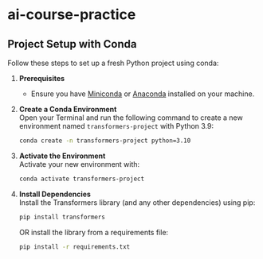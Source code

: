 # ai-course-practice

## Project Setup with Conda

Follow these steps to set up a fresh Python project using conda:

1. **Prerequisites**  
   - Ensure you have [Miniconda](https://docs.conda.io/en/latest/miniconda.html) or [Anaconda](https://www.anaconda.com/products/distribution) installed on your machine.

2. **Create a Conda Environment**  
   Open your Terminal and run the following command to create a new environment named `transformers-project` with Python 3.9:
   ```bash
   conda create -n transformers-project python=3.10
   ```

3. **Activate the Environment**  
   Activate your new environment with:
   ```bash
   conda activate transformers-project
   ```

4. **Install Dependencies**  
   Install the Transformers library (and any other dependencies) using pip:
   ```bash
   pip install transformers
   ```

   OR install the library from a requirements file:
   ```bash
   pip install -r requirements.txt
   ```
